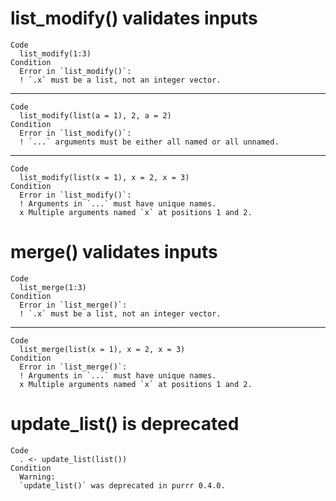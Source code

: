 # list_modify() validates inputs

    Code
      list_modify(1:3)
    Condition
      Error in `list_modify()`:
      ! `.x` must be a list, not an integer vector.

---

    Code
      list_modify(list(a = 1), 2, a = 2)
    Condition
      Error in `list_modify()`:
      ! `...` arguments must be either all named or all unnamed.

---

    Code
      list_modify(list(x = 1), x = 2, x = 3)
    Condition
      Error in `list_modify()`:
      ! Arguments in `...` must have unique names.
      x Multiple arguments named `x` at positions 1 and 2.

# merge() validates inputs

    Code
      list_merge(1:3)
    Condition
      Error in `list_merge()`:
      ! `.x` must be a list, not an integer vector.

---

    Code
      list_merge(list(x = 1), x = 2, x = 3)
    Condition
      Error in `list_merge()`:
      ! Arguments in `...` must have unique names.
      x Multiple arguments named `x` at positions 1 and 2.

# update_list() is deprecated

    Code
      . <- update_list(list())
    Condition
      Warning:
      `update_list()` was deprecated in purrr 0.4.0.

